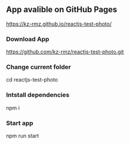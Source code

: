 ## App avalible on GitHub Pages

<https://kz-rmz.github.io/reactjs-test-photo/>

### Download App

https://github.com/kz-rmz/reactjs-test-photo.git

### Change current folder

cd reactjs-test-photo

### Intstall dependencies

npm i

### Start app

npm run start
